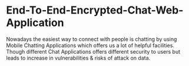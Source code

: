 # End-To-End-Encrypted-Chat-Web-Application
Nowadays the easiest way to connect with people is chatting by using Mobile Chatting Applications which offers us a lot of helpful facilities. Though different Chat Applications offers different security to users but leads to increase in vulnerabilities &amp; risks of attack on data.
